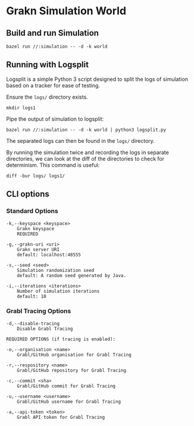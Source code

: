 # Grakn Simulation World

## Build and run Simulation
```shell script
bazel run //:simulation -- -d -k world
```

## Running with Logsplit
Logsplit is a simple Python 3 script designed to split the logs of simulation based on a tracker for ease of testing.

Ensure the `logs/` directory exists.
```shell script
mkdir logs1
```
Pipe the output of simulation to logsplit:
```shell script
bazel run //:simulation -- -d -k world | python3 logsplit.py
```
The separated logs can then be found in the `logs/` directory.

By running the simulation twice and recording the logs in separate directories, we can look at the diff of the directories to check for determinism. This command is useful:
```shell script
diff -bur logs/ logs1/
```

## CLI options

### Standard Options
```
-k,--keyspace <keyspace>
    Grakn keyspace
    REQUIRED

-g,--grakn-uri <uri>
    Grakn server URI
    default: localhost:48555

-s,--seed <seed>
    Simulation randomization seed
    default: A random seed generated by Java.

-i,--iterations <iterations>
    Number of simulation iterations
    default: 10
```

### Grabl Tracing Options
```
-d,--disable-tracing
    Disable Grabl Tracing

REQUIRED OPTIONS (if tracing is enabled):

-o,--organisation <name>
    Grabl/GitHub organisation for Grabl Tracing

-r,--respository <name>
    Grabl/GitHub repository for Grabl Tracing

-c,--commit <sha>
    Grabl/GitHub commit for Grabl Tracing

-u,--username <username>
    Grabl/GitHub username for Grabl Tracing

-a,--api-token <token>
    Grabl API token for Grabl Tracing
```